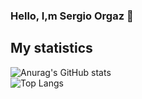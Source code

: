 ### Hello, I,m Sergio Orgaz 👋
## My statistics 
![Anurag's GitHub stats](https://github-readme-stats.vercel.app/api?username=sorgazb&show_icons=true&theme=synthwave)<br>
![Top Langs](https://github-readme-stats.vercel.app/api/top-langs/?username=sorgazb&hide_progress=false&theme=synthwave)
